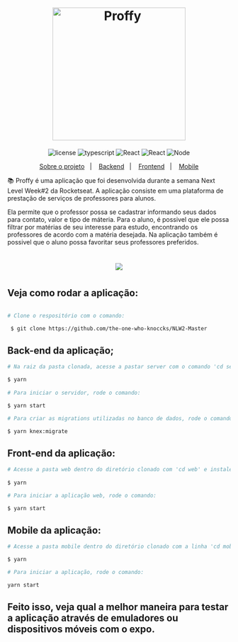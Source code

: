 <h1 align="center"> 
  <img alt="Proffy" title="Proffy" src="https://ik.imagekit.io/hld13bjzb1/logo_gKAaGKkPO.png"  width="300px" />
</h1>    
         
<p align="center">   
   <img src="https://img.shields.io/badge/license-MIT-black?labelColor=7159c1&style=flat" alt="license" />  <img src="https://img.shields.io/badge/typescript-76.2-black?labelColor=7159c1&style=flat" alt="typescript" />   <img src="https://img.shields.io/badge/React-JS-black?labelColor=7159c1&style=flat" alt="React" /> <img src="https://img.shields.io/badge/React-Native-black?labelColor=7159c1&style=flat" alt="React" /> <img src="https://img.shields.io/badge/Node-v12.16.3-black?labelColor=7159c1&style=flat" alt="Node" />
   
     
<p align="center">
  <a href="#rocket-sobre-o-desafio">Sobre o projeto</a>&nbsp;&nbsp;&nbsp;|&nbsp;&nbsp;&nbsp;
  <a href="#Backend">Backend</a>&nbsp;&nbsp;&nbsp;|&nbsp;&nbsp;&nbsp;
  <a href="#Frontend">Frontend</a>&nbsp;&nbsp;&nbsp;|&nbsp;&nbsp;&nbsp;
  <a href="#Mobile">Mobile</a>
</p>   
    
 

📚 Proffy é uma aplicação que foi desenvolvida durante a semana Next Level Week#2 da Rocketseat. A aplicação consiste em uma plataforma de prestação de serviços de professores para alunos.

Ela permite que o professor possa se cadastrar informando seus dados para contato, valor e tipo de máteria. Para o aluno, é possivel que ele possa filtrar por matérias de seu interesse para estudo, encontrando os professores de acordo com a matéria desejada. Na aplicação também é possivel que o aluno possa favoritar seus professores preferidos.
 
<h1 align="center">
  <img src="https://ik.imagekit.io/hld13bjzb1/design_Ms_hauYm6.png">
<h1>

  

## Veja como rodar a aplicação:
```bash

# Clone o respositório com o comando:

 $ git clone https://github.com/the-one-who-knoccks/NLW2-Master
```

## Back-end da aplicação;
```bash
# Na raiz da pasta clonada, acesse a pastar server com o comando 'cd server' e instale as dependências com o comando:

$ yarn
  
# Para iniciar o servidor, rode o comando:

$ yarn start

# Para criar as migrations utilizadas no banco de dados, rode o comando:

$ yarn knex:migrate
```



## Front-end da aplicação:
```bash
# Acesse a pasta web dentro do diretório clonado com 'cd web' e instale as dependências com o comando:
 
$ yarn

# Para iniciar a aplicação web, rode o comando:  

$ yarn start
```

## Mobile da aplicação: 
```bash 
# Acesse a pasta mobile dentro do diretório clonado com a linha 'cd mobile' e instale as dependências com o comando:

$ yarn

# Para iniciar a aplicação, rode o comando:

yarn start
```  

## Feito isso, veja qual a melhor maneira para testar a aplicação através de emuladores ou dispositivos móveis com o expo.

